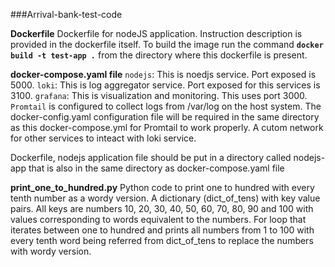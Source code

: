 ###Arrival-bank-test-code

**Dockerfile**
Dockerfile for nodeJS application. Instruction description is provided in the dockerfile itself.
To build the image run the command **`docker build -t test-app .`** from the directory where this dockerfile is present.

**docker-compose.yaml file**
`nodejs`: This is noedjs service. Port exposed is 5000.
`loki`: This is log aggregator service. Port exposed for this services is 3100.
`grafana`: This is visualization and monitoring. This uses port 3000.
`Promtail` is configured to collect logs from /var/log on the host system. The docker-config.yaml configuration file will be required in the same directory as this docker-compose.yml for Promtail to work properly.
A cutom network for other services to inteact with loki service.

Dockerfile, nodejs application file should be put in a directory called nodejs-app that is also in the same directory as docker-compose.yaml file

**print_one_to_hundred.py**
Python code to print one to hundred with every tenth number as a wordy version.
A dictionary (dict_of_tens) with key value pairs. All keys are numbers 10, 20, 30, 40, 50, 60, 70, 80, 90 and 100 with values corresponding to words equivalent to the numbers.
For loop that iterates between one to hundred and prints all numbers from 1 to 100 with every tenth word being referred from dict_of_tens to replace the numbers with wordy version.
